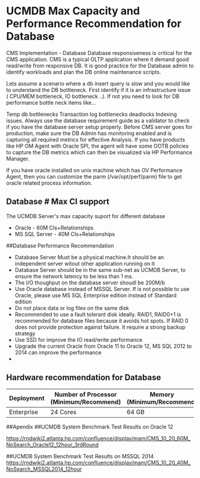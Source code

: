 # UCMDB Max Capacity and Performance Recommendation for Database

CMS Implementation - Database
Database responsiveness is critical for the CMS application. CMS is a typical OLTP application where it demand good read/write from responsive DB. It is good practice for the Database admin to identify workloads and plan the DB online maintenance scripts.

Lets assume a scenario where a db insert query is slow and you would like to understand the DB bottleneck. First identify if it is an infrastructure issue ( CPU/MEM bottleneck, IO bottleneck ..). If not you need to look for DB performance bottle neck items like...

Temp db bottlenecks
Transaction log bottlenecks deadlocks
Indexing issues.
Always use the database requirement guide as a validator to check if you have the database server setup properly. Before CMS server goes for production, make sure the DB Admin has monitoring enabled and is capturing all required metrics for effective Analysis. If you have products like HP OM Agent with Oracle SPI, the agent will have some OOTB policies to capture the DB metrics which can then be visualized via HP Performance Manager.

If you have oracle installed on unix machine which has OV Performance Agent, then you can customize the parm (/var/opt/perf/parm) file to get oracle related process information.

## Database # Max CI support
The UCMDB Server's max capacity suport for different database
* Oracle - 60M CIs+Relationships
* MS SQL Server - 40M CIs+Relationships


##Database Performance Recommendation
* Database Server Must be a physical machine.It should be an independent server witout other application running on it
* Database Server should be in the same sub-net as UCMDB Server, to ensure the network latency to be less than 1 ms.
* The I/O thoughput on the database server shoudl be 200M/b
* Use Oracle database instead of MSSQL Server. If is not possible to use Oracle, please use MS SQL Enterprise edition instead of Standard edition
* Do not place data or log files on the same disk
* Recommended to use a fault tolerant disk ideally. RAID1, RAID0+1 is recommended for database files because it avoids hot spots. If RAID 0 does not provide protection against failure. It require a strong backup strategy
* Use SSD for improve the IO read/write performance
* Upgrade the current Oracle from Oracle 11 to Oracle 12, MS SQL 2012 to 2014 can improve the performance
*

## Hardware recommendation for Database
| Deployment | Number of Processor (Minimum/Recommend) |  Memory  (Minimum/Recommend)|
| -- | -- | -- |
| Enterprise | 24 Cores| 64 GB |


##Apendix
##UCMDB System Benchmark Test Results on Oracle 12

https://rndwiki2.atlanta.hp.com/confluence/display/mam/CMS_10_20_60M_NoSearch_Oracle12_12hour_3rdRound

##UCMDB System Benchmark Test Results on MSSQL 2014
https://rndwiki2.atlanta.hp.com/confluence/display/mam/CMS_10_20_40M_NoSearch_MSSQL2014_12hour













